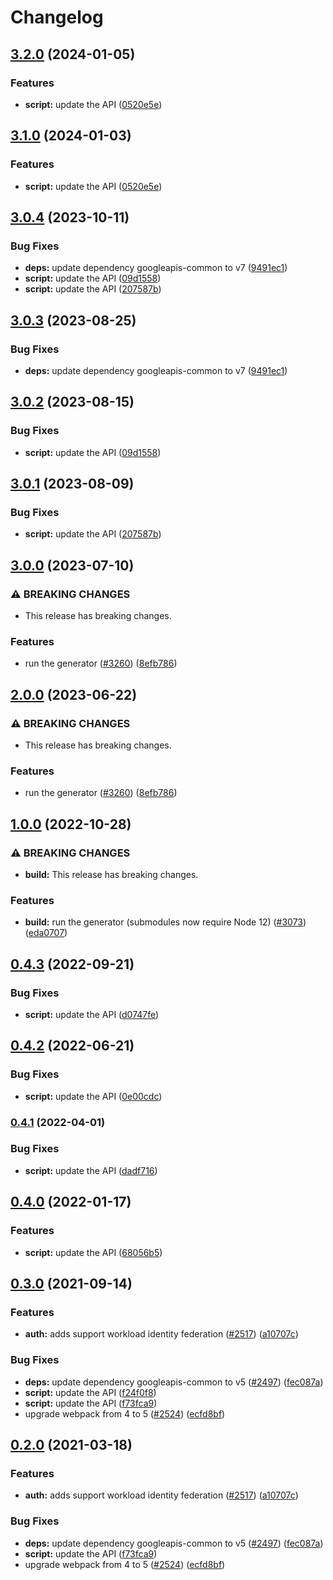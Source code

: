 # Changelog

## [3.2.0](https://github.com/googleapis/google-api-nodejs-client/compare/script-v3.1.0...script-v3.2.0) (2024-01-05)


### Features

* **script:** update the API ([0520e5e](https://github.com/googleapis/google-api-nodejs-client/commit/0520e5efd59cf7fdfcd2c0ba68962c95f194178d))

## [3.1.0](https://github.com/googleapis/google-api-nodejs-client/compare/script-v3.0.4...script-v3.1.0) (2024-01-03)


### Features

* **script:** update the API ([0520e5e](https://github.com/googleapis/google-api-nodejs-client/commit/0520e5efd59cf7fdfcd2c0ba68962c95f194178d))

## [3.0.4](https://github.com/googleapis/google-api-nodejs-client/compare/script-v3.0.3...script-v3.0.4) (2023-10-11)


### Bug Fixes

* **deps:** update dependency googleapis-common to v7 ([9491ec1](https://github.com/googleapis/google-api-nodejs-client/commit/9491ec1cdc3c413e7d73edcfcd59cf5c28a7c855))
* **script:** update the API ([09d1558](https://github.com/googleapis/google-api-nodejs-client/commit/09d1558a81ecba58aab099623ff9b1264a734576))
* **script:** update the API ([207587b](https://github.com/googleapis/google-api-nodejs-client/commit/207587b2b77bb281f68a311edff22727527c988b))

## [3.0.3](https://github.com/googleapis/google-api-nodejs-client/compare/script-v3.0.2...script-v3.0.3) (2023-08-25)


### Bug Fixes

* **deps:** update dependency googleapis-common to v7 ([9491ec1](https://github.com/googleapis/google-api-nodejs-client/commit/9491ec1cdc3c413e7d73edcfcd59cf5c28a7c855))

## [3.0.2](https://github.com/googleapis/google-api-nodejs-client/compare/script-v3.0.1...script-v3.0.2) (2023-08-15)


### Bug Fixes

* **script:** update the API ([09d1558](https://github.com/googleapis/google-api-nodejs-client/commit/09d1558a81ecba58aab099623ff9b1264a734576))

## [3.0.1](https://github.com/googleapis/google-api-nodejs-client/compare/script-v3.0.0...script-v3.0.1) (2023-08-09)


### Bug Fixes

* **script:** update the API ([207587b](https://github.com/googleapis/google-api-nodejs-client/commit/207587b2b77bb281f68a311edff22727527c988b))

## [3.0.0](https://github.com/googleapis/google-api-nodejs-client/compare/script-v2.0.0...script-v3.0.0) (2023-07-10)


### ⚠ BREAKING CHANGES

* This release has breaking changes.

### Features

* run the generator ([#3260](https://github.com/googleapis/google-api-nodejs-client/issues/3260)) ([8efb786](https://github.com/googleapis/google-api-nodejs-client/commit/8efb7861b7da4bc1472a4b654e46f90b29fbff20))

## [2.0.0](https://github.com/googleapis/google-api-nodejs-client/compare/script-v1.0.0...script-v2.0.0) (2023-06-22)


### ⚠ BREAKING CHANGES

* This release has breaking changes.

### Features

* run the generator ([#3260](https://github.com/googleapis/google-api-nodejs-client/issues/3260)) ([8efb786](https://github.com/googleapis/google-api-nodejs-client/commit/8efb7861b7da4bc1472a4b654e46f90b29fbff20))

## [1.0.0](https://github.com/googleapis/google-api-nodejs-client/compare/script-v0.4.3...script-v1.0.0) (2022-10-28)


### ⚠ BREAKING CHANGES

* **build:** This release has breaking changes.

### Features

* **build:** run the generator (submodules now require Node 12) ([#3073](https://github.com/googleapis/google-api-nodejs-client/issues/3073)) ([eda0707](https://github.com/googleapis/google-api-nodejs-client/commit/eda07079dadab46a80b6f9ede618f4f43030169e))

## [0.4.3](https://github.com/googleapis/google-api-nodejs-client/compare/script-v0.4.2...script-v0.4.3) (2022-09-21)


### Bug Fixes

* **script:** update the API ([d0747fe](https://github.com/googleapis/google-api-nodejs-client/commit/d0747fe943adaf1bd406ee25b4b29886c3f284e5))

## [0.4.2](https://github.com/googleapis/google-api-nodejs-client/compare/script-v0.4.1...script-v0.4.2) (2022-06-21)


### Bug Fixes

* **script:** update the API ([0e00cdc](https://github.com/googleapis/google-api-nodejs-client/commit/0e00cdc20295a4516ebd959f2e70b9b1e0e3088a))

### [0.4.1](https://github.com/googleapis/google-api-nodejs-client/compare/script-v0.4.0...script-v0.4.1) (2022-04-01)


### Bug Fixes

* **script:** update the API ([dadf716](https://github.com/googleapis/google-api-nodejs-client/commit/dadf716012a7f8b7893ecafac743f0a97b9325ac))

## [0.4.0](https://github.com/googleapis/google-api-nodejs-client/compare/script-v0.3.0...script-v0.4.0) (2022-01-17)


### Features

* **script:** update the API ([68056b5](https://github.com/googleapis/google-api-nodejs-client/commit/68056b57c642f640b7506c2d2f28b9d5d8e1a7dc))

## [0.3.0](https://www.github.com/googleapis/google-api-nodejs-client/compare/script-v0.2.0...script-v0.3.0) (2021-09-14)


### Features

* **auth:** adds support workload identity federation ([#2517](https://www.github.com/googleapis/google-api-nodejs-client/issues/2517)) ([a10707c](https://www.github.com/googleapis/google-api-nodejs-client/commit/a10707c477759e7c9ef6360a2fe800856fb600c1))


### Bug Fixes

* **deps:** update dependency googleapis-common to v5 ([#2497](https://www.github.com/googleapis/google-api-nodejs-client/issues/2497)) ([fec087a](https://www.github.com/googleapis/google-api-nodejs-client/commit/fec087abcf3d994dd41c3ffa0a0c12b1f9f09dae))
* **script:** update the API ([f24f0f8](https://www.github.com/googleapis/google-api-nodejs-client/commit/f24f0f8c915237d67b088d776e772ff6778394de))
* **script:** update the API ([f73fca9](https://www.github.com/googleapis/google-api-nodejs-client/commit/f73fca9804cb3c5108b6252c4d2689661596df4d))
* upgrade webpack from 4 to 5  ([#2524](https://www.github.com/googleapis/google-api-nodejs-client/issues/2524)) ([ecfd8bf](https://www.github.com/googleapis/google-api-nodejs-client/commit/ecfd8bfcd06e1beabff7ec9a8c4000222379eb8d))

## [0.2.0](https://www.github.com/googleapis/google-api-nodejs-client/compare/script-v0.1.0...script-v0.2.0) (2021-03-18)


### Features

* **auth:** adds support workload identity federation ([#2517](https://www.github.com/googleapis/google-api-nodejs-client/issues/2517)) ([a10707c](https://www.github.com/googleapis/google-api-nodejs-client/commit/a10707c477759e7c9ef6360a2fe800856fb600c1))


### Bug Fixes

* **deps:** update dependency googleapis-common to v5 ([#2497](https://www.github.com/googleapis/google-api-nodejs-client/issues/2497)) ([fec087a](https://www.github.com/googleapis/google-api-nodejs-client/commit/fec087abcf3d994dd41c3ffa0a0c12b1f9f09dae))
* **script:** update the API ([f73fca9](https://www.github.com/googleapis/google-api-nodejs-client/commit/f73fca9804cb3c5108b6252c4d2689661596df4d))
* upgrade webpack from 4 to 5  ([#2524](https://www.github.com/googleapis/google-api-nodejs-client/issues/2524)) ([ecfd8bf](https://www.github.com/googleapis/google-api-nodejs-client/commit/ecfd8bfcd06e1beabff7ec9a8c4000222379eb8d))
